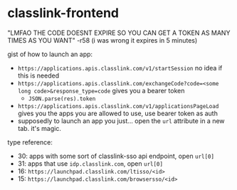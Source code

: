 # classlink-frontend

"LMFAO THE CODE DOESNT EXPIRE SO YOU CAN GET A TOKEN AS MANY TIMES AS YOU WANT" -r58 (i was wrong it expires in 5 minutes)

gist of how to launch an app:
 - `https://applications.apis.classlink.com/v1/startSession` no idea if this is needed
 - `https://applications.apis.classlink.com/exchangeCode?code=<some long code>&response_type=code` gives you a bearer token
   - `JSON.parse(res).token`
 - `https://applications.apis.classlink.com/v1/applicationsPageLoad` gives you the apps you are allowed to use, use bearer token as auth
 - supposedly to launch an app you just... open the `url` attribute in a new tab. it's magic.


type reference:
 - 30: apps with some sort of classlink-sso api endpoint, open `url[0]`
 - 31: apps that use `idp.classlink.com`, open `url[0]`
 - 16: `https://launchpad.classlink.com/ltisso/<id>`
 - 15: `https://launchpad.classlink.com/browsersso/<id>`
